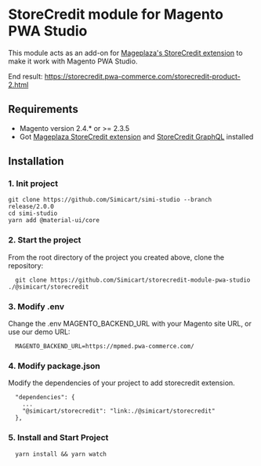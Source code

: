 # StoreCredit module for Magento PWA Studio

This module acts as an add-on for [Mageplaza's StoreCredit extension](StoreCredit) to make it work with Magento PWA Studio.

End result: https://storecredit.pwa-commerce.com/storecredit-product-2.html

## Requirements

- Magento version 2.4.* or >= 2.3.5
- Got [Mageplaza StoreCredit extension](https://www.mageplaza.com/magento-2-store-credit/) and [StoreCredit GraphQL](https://github.com/mageplaza/magento-2-store-credit-graphql) installed

## Installation

### 1. Init project
```
git clone https://github.com/Simicart/simi-studio --branch release/2.0.0
cd simi-studio
yarn add @material-ui/core
```

### 2. Start the project

From the root directory of the project you created above, clone the repository:

```
  git clone https://github.com/Simicart/storecredit-module-pwa-studio ./@simicart/storecredit
```

### 3. Modify .env

Change the .env MAGENTO_BACKEND_URL with your Magento site URL, or use our demo URL:

```
  MAGENTO_BACKEND_URL=https://mpmed.pwa-commerce.com/
```
### 4. Modify package.json

Modify the dependencies of your project to add storecredit extension.

```
  "dependencies": {
    ...
    "@simicart/storecredit": "link:./@simicart/storecredit"
  },
```

### 5. Install and Start Project

```
  yarn install && yarn watch
```
